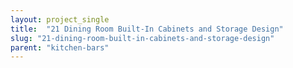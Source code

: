 ```yaml
---
layout: project_single
title:  "21 Dining Room Built-In Cabinets and Storage Design"
slug: "21-dining-room-built-in-cabinets-and-storage-design"
parent: "kitchen-bars"
---
```

 